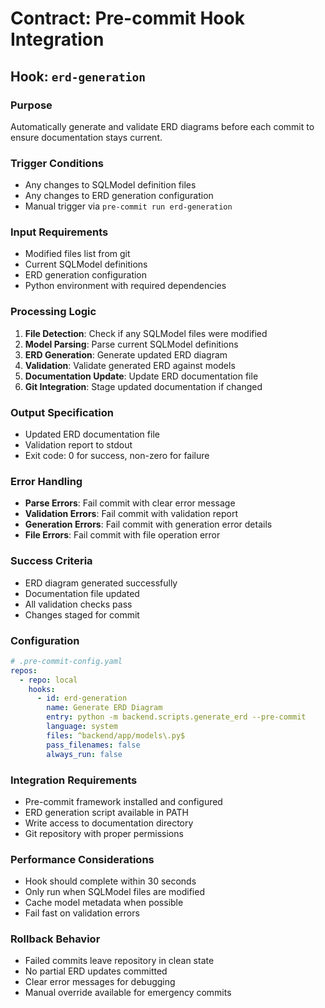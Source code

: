 # Contract: Pre-commit Hook Integration

## Hook: `erd-generation`

### Purpose
Automatically generate and validate ERD diagrams before each commit to ensure documentation stays current.

### Trigger Conditions
- Any changes to SQLModel definition files
- Any changes to ERD generation configuration
- Manual trigger via `pre-commit run erd-generation`

### Input Requirements
- Modified files list from git
- Current SQLModel definitions
- ERD generation configuration
- Python environment with required dependencies

### Processing Logic
1. **File Detection**: Check if any SQLModel files were modified
2. **Model Parsing**: Parse current SQLModel definitions
3. **ERD Generation**: Generate updated ERD diagram
4. **Validation**: Validate generated ERD against models
5. **Documentation Update**: Update ERD documentation file
6. **Git Integration**: Stage updated documentation if changed

### Output Specification
- Updated ERD documentation file
- Validation report to stdout
- Exit code: 0 for success, non-zero for failure

### Error Handling
- **Parse Errors**: Fail commit with clear error message
- **Validation Errors**: Fail commit with validation report
- **Generation Errors**: Fail commit with generation error details
- **File Errors**: Fail commit with file operation error

### Success Criteria
- ERD diagram generated successfully
- Documentation file updated
- All validation checks pass
- Changes staged for commit

### Configuration
```yaml
# .pre-commit-config.yaml
repos:
  - repo: local
    hooks:
      - id: erd-generation
        name: Generate ERD Diagram
        entry: python -m backend.scripts.generate_erd --pre-commit
        language: system
        files: ^backend/app/models\.py$
        pass_filenames: false
        always_run: false
```

### Integration Requirements
- Pre-commit framework installed and configured
- ERD generation script available in PATH
- Write access to documentation directory
- Git repository with proper permissions

### Performance Considerations
- Hook should complete within 30 seconds
- Only run when SQLModel files are modified
- Cache model metadata when possible
- Fail fast on validation errors

### Rollback Behavior
- Failed commits leave repository in clean state
- No partial ERD updates committed
- Clear error messages for debugging
- Manual override available for emergency commits
